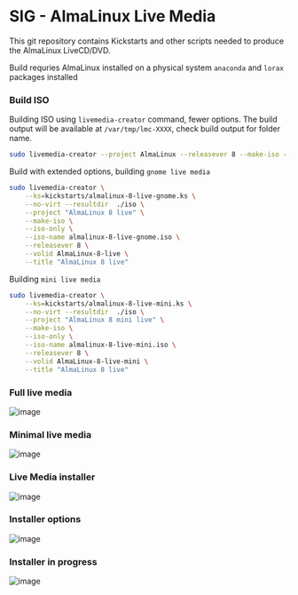 # SIG - AlmaLinux Live Media

This git repository contains Kickstarts and other scripts
needed to produce the AlmaLinux LiveCD/DVD. 

Build requries AlmaLinux installed on a physical system `anaconda` and `lorax` packages installed

### Build ISO

Building ISO using `livemedia-creator` command, fewer options. The build output will be available at `/var/tmp/lmc-XXXX`, check build output for folder name. 

```sh
sudo livemedia-creator --project AlmaLinux --releasever 8 --make-iso --ks=kickstarts/almalinux-8-live-gnome.ks --no-virt
```

Build with extended options, building `gnome live media`

```sh
sudo livemedia-creator \
    --ks=kickstarts/almalinux-8-live-gnome.ks \
    --no-virt --resultdir  ./iso \
    --project "AlmaLinux 8 live" \
    --make-iso \
    --iso-only \
    --iso-name almalinux-8-live-gnome.iso \
    --releasever 8 \
    --volid AlmaLinux-8-live \
    --title "AlmaLinux 8 live"
```

Building `mini live media`

```sh
sudo livemedia-creator \
    --ks=kickstarts/almalinux-8-live-mini.ks \
    --no-virt --resultdir  ./iso \
    --project "AlmaLinux 8 mini live" \
    --make-iso \
    --iso-only \
    --iso-name almalinux-8-live-mini.iso \
    --releasever 8 \
    --volid AlmaLinux-8-live-mini \
    --title "AlmaLinux 8 live"
```

### Full live media

![image](https://user-images.githubusercontent.com/1273137/126790113-42c76349-cb33-4e21-a55a-fe59ff49459f.png)

### Minimal live media

![image](https://user-images.githubusercontent.com/1273137/126832606-52fc45c6-7bf2-4df0-b9c5-408e0b38af95.png)

### Live Media installer

![image](https://user-images.githubusercontent.com/1273137/126913694-e0f4ad15-e405-4764-a24c-8c63f5d5799c.png)

### Installer options

![image](https://user-images.githubusercontent.com/1273137/127050590-d52c0da5-320d-4489-8fcf-0059bc52d05d.png)

### Installer in progress

![image](https://user-images.githubusercontent.com/1273137/127050781-b9fb8284-bb7e-42f5-aa24-d7dfd7490965.png)


